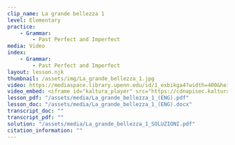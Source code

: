 ```yaml
---
clip_name: La grande bellezza 1
level: Elementary
practice: 
    - Grammar: 
        - Past Perfect and Imperfect
media: Video
index: 
    - Grammar: 
        - Past Perfect and Imperfect
layout: lesson.njk
thumbnail: /assets/img/La_grande_bellezza_1.jpg
video: https://mediaspace.library.upenn.edu/id/1_exbikga4?width=400&height=285&playerId=52628472
video_embed: <iframe id="kaltura_player" src="https://cdnapisec.kaltura.com/p/1147242/sp/114724200/embedIframeJs/uiconf_id/9757771/partner_id/1147242?iframeembed=true&playerId=kaltura_player&entry_id=1_exbikga4&flashvars[streamerType]=auto&amp;flashvars[localizationCode]=en&amp;flashvars[sideBarContainer.plugin]=true&amp;flashvars[sideBarContainer.position]=left&amp;flashvars[sideBarContainer.clickToClose]=true&amp;flashvars[chapters.plugin]=true&amp;flashvars[chapters.layout]=vertical&amp;flashvars[chapters.thumbnailRotator]=false&amp;flashvars[streamSelector.plugin]=true&amp;flashvars[EmbedPlayer.SpinnerTarget]=videoHolder&amp;flashvars[dualScreen.plugin]=true&amp;flashvars[Kaltura.addCrossoriginToIframe]=true&amp;&wid=1_teew0orz" width="400" height="285" allowfullscreen webkitallowfullscreen mozAllowFullScreen allow="autoplay *; fullscreen *; encrypted-media *" sandbox="allow-downloads allow-forms allow-same-origin allow-scripts allow-top-navigation allow-pointer-lock allow-popups allow-modals allow-orientation-lock allow-popups-to-escape-sandbox allow-presentation allow-top-navigation-by-user-activation" frameborder="0" title="La_grande_bellezza_1"></iframe>
lesson_pdf: "/assets/media/La_grande_bellezza_1_(ENG).pdf"
lesson_doc: "/assets/media/La_grande_bellezza_1_(ENG).docx"
transcript_doc: ""
transcript_pdf: ""
solution: "/assets/media/La_grande_bellezza_1_SOLUZIONI.pdf"
citation_information: ""
---
```

